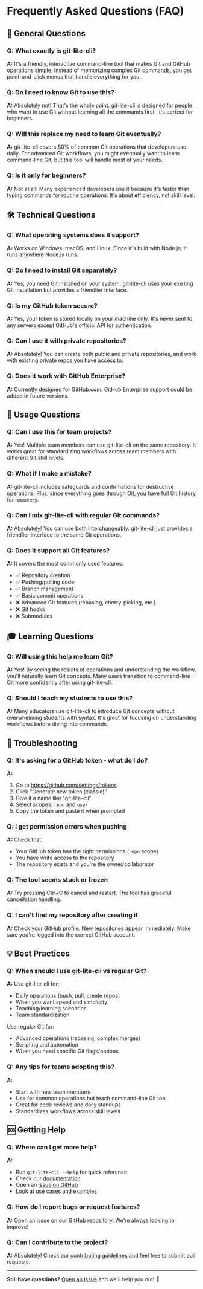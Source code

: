 # Frequently Asked Questions (FAQ)

## 🤔 General Questions

### Q: What exactly is git-lite-cli?

**A:** It's a friendly, interactive command-line tool that makes Git and GitHub operations simple. Instead of memorizing complex Git commands, you get point-and-click menus that handle everything for you.

### Q: Do I need to know Git to use this?

**A:** Absolutely not! That's the whole point. git-lite-cli is designed for people who want to use Git without learning all the commands first. It's perfect for beginners.

### Q: Will this replace my need to learn Git eventually?

**A:** git-lite-cli covers 80% of common Git operations that developers use daily. For advanced Git workflows, you might eventually want to learn command-line Git, but this tool will handle most of your needs.

### Q: Is it only for beginners?

**A:** Not at all! Many experienced developers use it because it's faster than typing commands for routine operations. It's about efficiency, not skill level.

## 🛠️ Technical Questions

### Q: What operating systems does it support?

**A:** Works on Windows, macOS, and Linux. Since it's built with Node.js, it runs anywhere Node.js runs.

### Q: Do I need to install Git separately?

**A:** Yes, you need Git installed on your system. git-lite-cli uses your existing Git installation but provides a friendlier interface.

### Q: Is my GitHub token secure?

**A:** Yes, your token is stored locally on your machine only. It's never sent to any servers except GitHub's official API for authentication.

### Q: Can I use it with private repositories?

**A:** Absolutely! You can create both public and private repositories, and work with existing private repos you have access to.

### Q: Does it work with GitHub Enterprise?

**A:** Currently designed for GitHub.com. GitHub Enterprise support could be added in future versions.

## 🚀 Usage Questions

### Q: Can I use this for team projects?

**A:** Yes! Multiple team members can use git-lite-cli on the same repository. It works great for standardizing workflows across team members with different Git skill levels.

### Q: What if I make a mistake?

**A:** git-lite-cli includes safeguards and confirmations for destructive operations. Plus, since everything goes through Git, you have full Git history for recovery.

### Q: Can I mix git-lite-cli with regular Git commands?

**A:** Absolutely! You can use both interchangeably. git-lite-cli just provides a friendlier interface to the same Git operations.

### Q: Does it support all Git features?

**A:** It covers the most commonly used features:

- ✅ Repository creation
- ✅ Pushing/pulling code
- ✅ Branch management
- ✅ Basic commit operations
- ❌ Advanced Git features (rebasing, cherry-picking, etc.)
- ❌ Git hooks
- ❌ Submodules

## 🎓 Learning Questions

### Q: Will using this help me learn Git?

**A:** Yes! By seeing the results of operations and understanding the workflow, you'll naturally learn Git concepts. Many users transition to command-line Git more confidently after using git-lite-cli.

### Q: Should I teach my students to use this?

**A:** Many educators use git-lite-cli to introduce Git concepts without overwhelming students with syntax. It's great for focusing on understanding workflows before diving into commands.

## 🔧 Troubleshooting

### Q: It's asking for a GitHub token - what do I do?

**A:**

1. Go to https://github.com/settings/tokens
2. Click "Generate new token (classic)"
3. Give it a name like "git-lite-cli"
4. Select scopes: `repo` and `user`
5. Copy the token and paste it when prompted

### Q: I get permission errors when pushing

**A:** Check that:

- Your GitHub token has the right permissions (`repo` scope)
- You have write access to the repository
- The repository exists and you're the owner/collaborator

### Q: The tool seems stuck or frozen

**A:** Try pressing Ctrl+C to cancel and restart. The tool has graceful cancellation handling.

### Q: I can't find my repository after creating it

**A:** Check your GitHub profile. New repositories appear immediately. Make sure you're logged into the correct GitHub account.

## 💡 Best Practices

### Q: When should I use git-lite-cli vs regular Git?

**A:** Use git-lite-cli for:

- Daily operations (push, pull, create repos)
- When you want speed and simplicity
- Teaching/learning scenarios
- Team standardization

Use regular Git for:

- Advanced operations (rebasing, complex merges)
- Scripting and automation
- When you need specific Git flags/options

### Q: Any tips for teams adopting this?

**A:**

- Start with new team members
- Use for common operations but teach command-line Git too
- Great for code reviews and daily standups
- Standardizes workflows across skill levels

## 🆘 Getting Help

### Q: Where can I get more help?

**A:**

- Run `git-lite-cli --help` for quick reference
- Check our [documentation](../README.md)
- Open an [issue on GitHub](https://github.com/NikhilKatkuri/git-lite-cli/issues)
- Look at [use cases and examples](USE_CASES.md)

### Q: How do I report bugs or request features?

**A:** Open an issue on our [GitHub repository](https://github.com/NikhilKatkuri/git-lite-cli/issues). We're always looking to improve!

### Q: Can I contribute to the project?

**A:** Absolutely! Check our [contributing guidelines](../CONTRIBUTING.md) and feel free to submit pull requests.

---

**Still have questions?** [Open an issue](https://github.com/NikhilKatkuri/git-lite-cli/issues) and we'll help you out! 🚀
